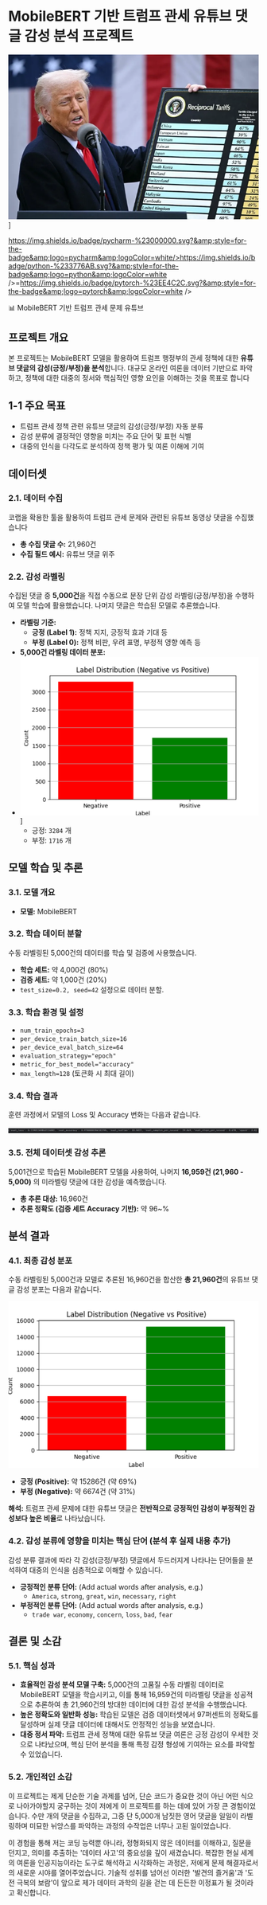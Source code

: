 # MobileBERT 기반 트럼프 관세 유튜브 댓글 감성 분석 프로젝트
![개요](./trumpzz.png)]

https://img.shields.io/badge/pycharm-%23000000.svg?&amp;style=for-the-badge&amp;logo=pycharm&amp;logoColor=white/>https://img.shields.io/badge/python-%233776AB.svg?&amp;style=for-the-badge&amp;logo=python&amp;logoColor=white />=https://img.shields.io/badge/pytorch-%23EE4C2C.svg?&amp;style=for-the-badge&amp;logo=pytorch&amp;logoColor=white />

📊 MobileBERT 기반 트럼프 관세 문제 유튜브 
## 프로젝트 개요

본 프로젝트는 MobileBERT 모델을 활용하여 트럼프 행정부의 관세 정책에 대한 **유튜브 댓글의 감성(긍정/부정)을 분석**합니다. 대규모 온라인 여론을 데이터 기반으로 파악하고, 정책에 대한 대중의 정서와 핵심적인 영향 요인을 이해하는 것을 목표로 합니다

## 1-1 주요 목표

* 트럼프 관세 정책 관련 유튜브 댓글의 감성(긍정/부정) 자동 분류
* 감성 분류에 결정적인 영향을 미치는 주요 단어 및 표현 식별
* 대중의 인식을 다각도로 분석하여 정책 평가 및 여론 이해에 기여


## 데이터셋

### 2.1. 데이터 수집

코랩을 확용한 툴을 활용하여 트럼프 관세 문제와 관련된 유튜브 동영상 댓글을 수집했습니다

* **총 수집 댓글 수:** 21,960건 
* **수집 필드 예시:** 유튜브 댓글 위주
### 2.2. 감성 라벨링

수집된 댓글 중 **5,000건**을 직접 수동으로 문장 단위 감성 라벨링(긍정/부정)을 수행하여 모델 학습에 활용했습니다. 나머지 댓글은 학습된 모델로 추론했습니다.

* **라벨링 기준:**
    * **긍정 (Label 1):** 정책 지지, 긍정적 효과 기대 등
    * **부정 (Label 0):** 정책 비판, 우려 표명, 부정적 영향 예측 등
* **5,000건 라벨링 데이터 분포:**
* ![개요](5000.png)]
    * 긍정: `3284` 개
    * 부정: `1716` 개

## 모델 학습 및 추론

### 3.1. 모델 개요

* **모델:** MobileBERT


### 3.2. 학습 데이터 분할

수동 라벨링된 5,000건의 데이터를 학습 및 검증에 사용했습니다.

* **학습 세트:** 약 4,000건 (80%)
* **검증 세트:** 약 1,000건 (20%)
* `test_size=0.2, seed=42` 설정으로 데이터 분할.

### 3.3. 학습 환경 및 설정

* `num_train_epochs=3`
* `per_device_train_batch_size=16`
* `per_device_eval_batch_size=64`
* `evaluation_strategy="epoch"`
* `metric_for_best_model="accuracy"`
* `max_length=128` (토큰화 시 최대 길이)

### 3.4. 학습 결과

훈련 과정에서 모델의 Loss 및 Accuracy 변화는 다음과 같습니다.

![Label Distribution](1.png)

### 3.5. 전체 데이터셋 감성 추론

5,001건으로 학습된 MobileBERT 모델을 사용하여, 나머지 **16,959건 (21,960 - 5,000)** 의 미라벨링 댓글에 대한 감성을 예측했습니다.

* **총 추론 대상:** 16,960건
* **추론 정확도 (검증 세트 Accuracy 기반):** 약 96~%

## 분석 결과

### 4.1. 최종 감성 분포

수동 라벨링된 5,000건과 모델로 추론된 16,960건을 합산한 **총 21,960건**의 유튜브 댓글 감성 분포는 다음과 같습니다.

![Label Distribution](전체데이터.png)

* **긍정 (Positive):** 약 15286건 (약 69%)
* **부정 (Negative):** 약 6674건 (약 31%)

**해석:** 트럼프 관세 문제에 대한 유튜브 댓글은 **전반적으로 긍정적인 감성이 부정적인 감성보다 높은 비율**로 나타났습니다.

### 4.2. 감성 분류에 영향을 미치는 핵심 단어 (분석 후 실제 내용 추가)

감성 분류 결과에 따라 각 감성(긍정/부정) 댓글에서 두드러지게 나타나는 단어들을 분석하여 대중의 인식을 심층적으로 이해할 수 있습니다.

* **긍정적인 분류 단어:** (Add actual words after analysis, e.g.)
    * `America`, `strong`, `great`, `win`, `necessary`, `right`
* **부정적인 분류 단어:** (Add actual words after analysis, e.g.)
    * `trade war`, `economy`, `concern`, `loss`, `bad`, `fear`

## 결론 및 소감

### 5.1. 핵심 성과

* **효율적인 감성 분석 모델 구축:** 5,000건의 고품질 수동 라벨링 데이터로 MobileBERT 모델을 학습시키고, 이를 통해 16,959건의 미라벨링 댓글을 성공적으로 추론하여 총 21,960건의 방대한 데이터에 대한 감성 분석을 수행했습니다.
* **높은 정확도와 일반화 성능:** 학습된 모델은 검증 데이터셋에서 97퍼센트의 정확도를 달성하며 실제 댓글 데이터에 대해서도 안정적인 성능을 보였습니다.
* **대중 정서 파악:** 트럼프 관세 정책에 대한 유튜브 댓글 여론은 긍정 감성이 우세한 것으로 나타났으며, 핵심 단어 분석을 통해 특정 감정 형성에 기여하는 요소를 파악할 수 있었습니다.

### 5.2. 개인적인 소감

이 프로젝트는 제게 단순한 기술 과제를 넘어, 단순 코드가 중요한 것이 아닌 어떤 식으로 나아가야할지 궁구하는 것이 저에게 이 프로젝트를 하는 데에 있어 가장 큰 경험이었습니다. 수만 개의 댓글을 수집하고, 그중 단 5,000개 남짓한 영어 댓글을 일일이 라벨링하며 미묘한 뉘앙스를 파악하는 과정의 수작업은 너무나 고된 일이었습니다.

이 경험을 통해 저는 코딩 능력뿐 아니라, 정형화되지 않은 데이터를 이해하고, 질문을 던지고, 의미를 추출하는 '데이터 사고'의 중요성을 깊이 새겼습니다. 복잡한 현실 세계의 여론을 인공지능이라는 도구로 해석하고 시각화하는 과정은, 저에게 문제 해결자로서의 새로운 시야를 열어주었습니다. 기술적 성취를 넘어선 이러한 '발견의 즐거움'과 '도전 극복의 보람'이 앞으로 제가 데이터 과학의 길을 걷는 데 든든한 이정표가 될 것이라고 확신합니다.



